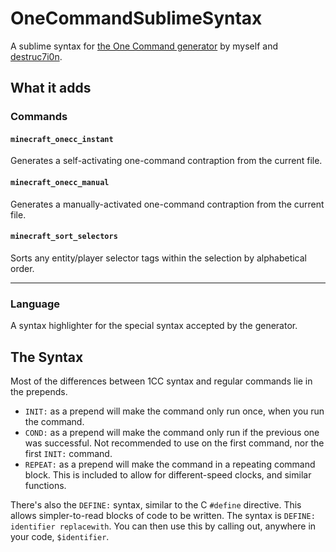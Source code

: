 # OneCommandSublimeSyntax
A sublime syntax for [the One Command generator](https://github.com/destruc7i0n/OneCommand) by myself and [destruc7i0n](https://github.com/destruc7i0n).

## What it adds

### Commands
#### `minecraft_onecc_instant`
Generates a self-activating one-command contraption from the current file.

#### `minecraft_onecc_manual`
Generates a manually-activated one-command contraption from the current file.

#### `minecraft_sort_selectors`
Sorts any entity/player selector tags within the selection by alphabetical order.

---

### Language
A syntax highlighter for the special syntax accepted by the generator.

## The Syntax
Most of the differences between 1CC syntax and regular commands lie in the prepends.  

* `INIT:` as a prepend will make the command only run once, when you run the command.
* `COND:` as a prepend will make the command only run if the previous one was successful. Not recommended to use on the first command, nor the first `INIT:` command.
* `REPEAT:` as a prepend will make the command in a repeating command block. This is included to allow for different-speed clocks, and similar functions.

There's also the `DEFINE:` syntax, similar to the C `#define` directive. This allows simpler-to-read blocks of code to be written.
The syntax is `DEFINE: identifier replacewith`. You can then use this by calling out, anywhere in your code, `$identifier`.